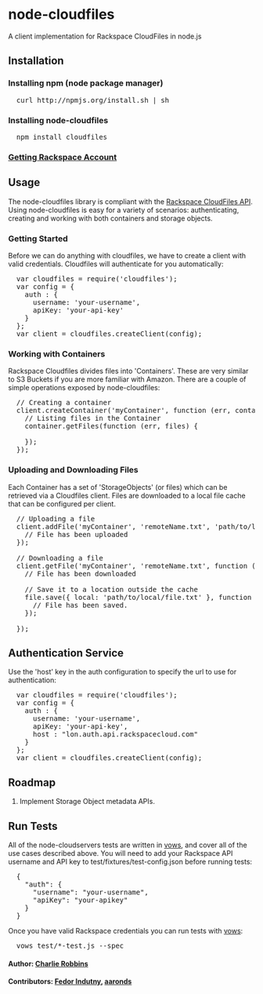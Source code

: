 # node-cloudfiles

A client implementation for Rackspace CloudFiles in node.js

## Installation

### Installing npm (node package manager)
<pre>
  curl http://npmjs.org/install.sh | sh
</pre>

### Installing node-cloudfiles
<pre>
  npm install cloudfiles
</pre>

### [Getting Rackspace Account][4]

## Usage

The node-cloudfiles library is compliant with the [Rackspace CloudFiles API][0]. Using node-cloudfiles is easy for a variety of scenarios: authenticating, creating and working with both containers and storage objects.

### Getting Started
Before we can do anything with cloudfiles, we have to create a client with valid credentials. Cloudfiles will authenticate for you automatically: 
<pre>
  var cloudfiles = require('cloudfiles');
  var config = {
    auth : {
      username: 'your-username',
      apiKey: 'your-api-key'
    }
  };
  var client = cloudfiles.createClient(config);
</pre>

### Working with Containers
Rackspace Cloudfiles divides files into 'Containers'. These are very similar to S3 Buckets if you are more familiar with Amazon. There are a couple of simple operations exposed by node-cloudfiles:

<pre>
  // Creating a container
  client.createContainer('myContainer', function (err, container) {
    // Listing files in the Container 
    container.getFiles(function (err, files) {
      
    });
  });
</pre>

### Uploading and Downloading Files
Each Container has a set of 'StorageObjects' (or files) which can be retrieved via a Cloudfiles client. Files are downloaded to a local file cache that can be configured per client.

<pre>
  // Uploading a file
  client.addFile('myContainer', 'remoteName.txt', 'path/to/local/file.txt', function (err, uploaded) {
    // File has been uploaded
  });
  
  // Downloading a file
  client.getFile('myContainer', 'remoteName.txt', function (err, file) {
    // File has been downloaded
    
    // Save it to a location outside the cache
    file.save({ local: 'path/to/local/file.txt' }, function (err, filename) {
      // File has been saved.
    });
    
  });
</pre>

## Authentication Service

Use the 'host' key in the auth configuration to specify the url to use for authentication:

<pre>
  var cloudfiles = require('cloudfiles');
  var config = {
    auth : {
      username: 'your-username',
      apiKey: 'your-api-key',
      host : "lon.auth.api.rackspacecloud.com"
    }
  };
  var client = cloudfiles.createClient(config);
</pre>

## Roadmap

1. Implement Storage Object metadata APIs.  

## Run Tests
All of the node-cloudservers tests are written in [vows][2], and cover all of the use cases described above. You will need to add your Rackspace API username and API key to test/fixtures/test-config.json before running tests:
<pre>
  {
    "auth": {
      "username": "your-username",
      "apiKey": "your-apikey"
    }
  }
</pre>

Once you have valid Rackspace credentials you can run tests with [vows][2]:
<pre>
  vows test/*-test.js --spec
</pre>

#### Author: [Charlie Robbins](http://www.charlierobbins.com)
#### Contributors: [Fedor Indutny](http://github.com/donnerjack13589), [aaronds](https://github.com/aaronds)

[0]: http://docs.rackspacecloud.com/files/api/cf-devguide-latest.pdf
[1]: http://nodejitsu.com
[2]: http://vowsjs.org
[3]: http://blog.nodejitsu.com/nodejs-cloud-server-in-three-minutes
[4]: http://www.rackspacecloud.com/1469-0-3-13.html
